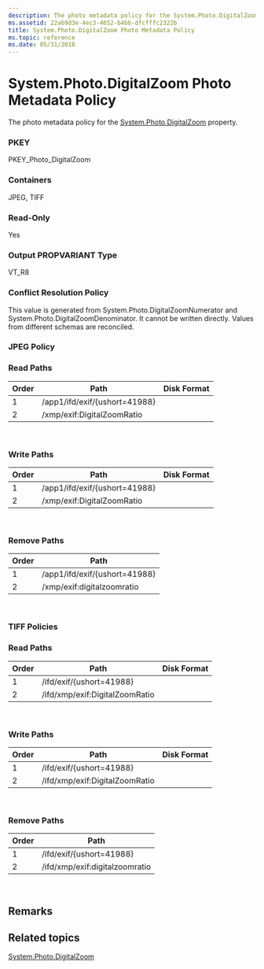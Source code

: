 ```yaml
---
description: The photo metadata policy for the System.Photo.DigitalZoom property.
ms.assetid: 22a69d3e-4ec3-4652-b4bb-dfcfffc2322b
title: System.Photo.DigitalZoom Photo Metadata Policy
ms.topic: reference
ms.date: 05/31/2018
---
```


# System.Photo.DigitalZoom Photo Metadata Policy

The photo metadata policy for the [System.Photo.DigitalZoom](../properties/props-system-photo-digitalzoom.md) property.

### PKEY

PKEY\_Photo\_DigitalZoom

### Containers

JPEG, TIFF

### Read-Only

Yes

### Output PROPVARIANT Type

VT\_R8

### Conflict Resolution Policy

This value is generated from System.Photo.DigitalZoomNumerator and System.Photo.DigitalZoomDenominator. It cannot be written directly. Values from different schemas are reconciled.

### JPEG Policy

### Read Paths



| Order | Path                          | Disk Format |
|-------|-------------------------------|-------------|
| 1     | /app1/ifd/exif/{ushort=41988} |             |
| 2     | /xmp/exif:DigitalZoomRatio    |             |



 

### Write Paths



| Order | Path                          | Disk Format |
|-------|-------------------------------|-------------|
| 1     | /app1/ifd/exif/{ushort=41988} |             |
| 2     | /xmp/exif:DigitalZoomRatio    |             |



 

### Remove Paths



| Order | Path                          |
|-------|-------------------------------|
| 1     | /app1/ifd/exif/{ushort=41988} |
| 2     | /xmp/exif:digitalzoomratio    |



 

### TIFF Policies

### Read Paths



| Order | Path                           | Disk Format |
|-------|--------------------------------|-------------|
| 1     | /ifd/exif/{ushort=41988}       |             |
| 2     | /ifd/xmp/exif:DigitalZoomRatio |             |



 

### Write Paths



| Order | Path                           | Disk Format |
|-------|--------------------------------|-------------|
| 1     | /ifd/exif/{ushort=41988}       |             |
| 2     | /ifd/xmp/exif:DigitalZoomRatio |             |



 

### Remove Paths



| Order | Path                           |
|-------|--------------------------------|
| 1     | /ifd/exif/{ushort=41988}       |
| 2     | /ifd/xmp/exif:digitalzoomratio |



 

## Remarks

## Related topics

<dl> <dt>

[System.Photo.DigitalZoom](../properties/props-system-photo-digitalzoom.md)
</dt> </dl>

 

 
